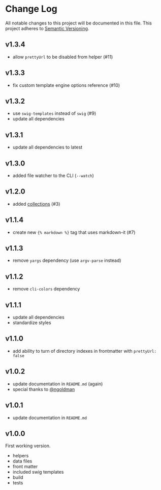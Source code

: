 # Change Log

All notable changes to this project will be documented in this file.
This project adheres to [Semantic Versioning](http://semver.org/).

## v1.3.4
- allow `prettyUrl` to be disabled from helper (#11)

## v1.3.3
- fix custom template engine options reference (#10)

## v1.3.2
- use `swig-templates` instead of `swig` (#9)
- update all dependencies

## v1.3.1
- update all dependencies to latest

## v1.3.0
- added file watcher to the CLI (`--watch`)

## v1.2.0
- added [collections](https://github.com/paulcpederson/static-site/tree/collections#collections) (#3)

## v1.1.4
- create new `{% markdown %}` tag that uses markdown-it (#7)

## v1.1.3
- remove `yargs` dependency (use `argv-parse` instead)

## v1.1.2

- remove `cli-colors` dependency

## v1.1.1

- update all dependencies
- standardize styles

## v1.1.0

- add ability to turn of directory indexes in frontmatter with `prettyUrl: false`

## v1.0.2

- update documentation in `README.md` (again)
- special thanks to [@ngoldman](https://github.com/ngoldman)

## v1.0.1

- update documentation in `README.md`

## v1.0.0

First working version.
- helpers
- data files
- front matter
- included swig templates
- build
- tests
